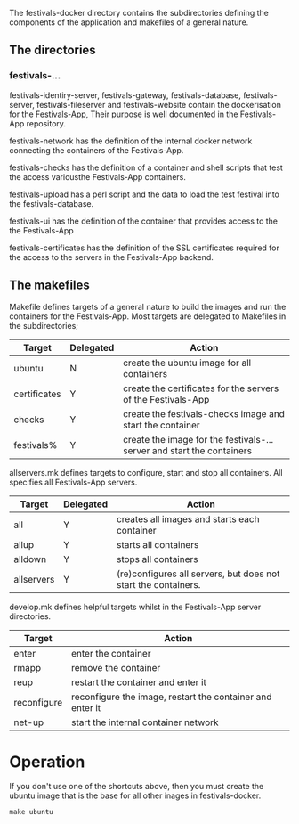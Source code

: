 The festivals-docker directory contains the subdirectories defining the components of the application and makefiles of a general nature.

## The directories
### festivals-...
festivals-identiry-server, festivals-gateway, festivals-database, festivals-server, festivals-fileserver and festivals-website contain the dockerisation for the [Festivals-App](https://github.com/Festivals-App), Their purpose is well documented in the Festivals-App repository.

festivals-network has the definition of the internal docker network connecting the containers of the Festivals-App.

festivals-checks has the definition of a container and shell scripts that test the access variousthe Festivals-App containers.

festivals-upload has a perl script and the data to load the test festival into the festivals-database.

festivals-ui has the definition of the container that provides access to the the Festivals-App

festivals-certificates has the definition of the SSL certificates required for the access to the servers in the Festivals-App backend.

## The makefiles
Makefile defines targets of a general nature to build the images and run the containers for the Festivals-App. Most targets are delegated to Makefiles in the subdirectories;

| Target | Delegated | Action |
| --- | --- | --- |
| ubuntu | N | create the ubuntu image for all containers |
| certificates | Y | create the certificates for the servers of the Festivals-App |
| checks | Y | create the festivals-checks image and start the container |
| festivals% | Y | create the image for the festivals-... server and start the containers |

allservers.mk defines targets to configure, start and stop all containers. All specifies all Festivals-App servers. 

| Target | Delegated | Action |
| --- | --- | --- |
| all | Y | creates all images and starts each container |
| allup | Y | starts all containers |
| alldown | Y | stops all containers |
| allservers | Y | (re)configures all servers, but does not start the containers. |

develop.mk defines helpful targets whilst in the Festivals-App server directories. 

| Target | Action |
| --- | --- | 
| enter | enter the container |
| rmapp | remove the container |
| reup | restart the container and enter it |
| reconfigure | reconfigure the image, restart the container and enter it |
| net-up | start the internal container network |

# Operation
If you don't use one of the shortcuts above, then you must create the ubuntu image that is the base for all other inages in festivals-docker.

```
make ubuntu
```


